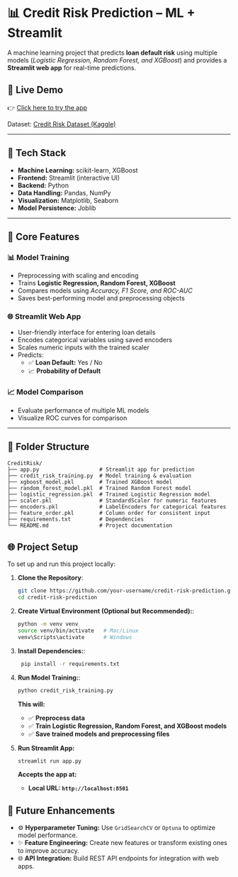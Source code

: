 # 📊 Credit Risk Prediction – ML + Streamlit  

A machine learning project that predicts **loan default risk** using multiple models (*Logistic Regression, Random Forest, and XGBoost*) and provides a **Streamlit web app** for real-time predictions.  

## 🚀 Live Demo
👉 [Click here to try the app](https://credit-risk-prediction-application.streamlit.app/)

Dataset: [Credit Risk Dataset (Kaggle)](https://www.kaggle.com/datasets/laotse/credit-risk-dataset)  

---

## 🚀 Tech Stack  
- **Machine Learning:** scikit-learn, XGBoost  
- **Frontend:** Streamlit (interactive UI)  
- **Backend:** Python  
- **Data Handling:** Pandas, NumPy  
- **Visualization:** Matplotlib, Seaborn  
- **Model Persistence:** Joblib  

---

## 🔑 Core Features  

### 📊 Model Training  
- Preprocessing with scaling and encoding  
- Trains **Logistic Regression, Random Forest, XGBoost**  
- Compares models using *Accuracy, F1 Score, and ROC-AUC*  
- Saves best-performing model and preprocessing objects  

### 🌐 Streamlit Web App  
- User-friendly interface for entering loan details  
- Encodes categorical variables using saved encoders  
- Scales numeric inputs with the trained scaler  
- Predicts:  
  - ✅ **Loan Default:** Yes / No  
  - 📈 **Probability of Default**  

### 📈 Model Comparison  
- Evaluate performance of multiple ML models  
- Visualize ROC curves for comparison  

---

## 📂 Folder Structure  

```plaintext
CreditRisk/
├── app.py                   # Streamlit app for prediction
├── credit_risk_training.py  # Model training & evaluation
├── xgboost_model.pkl        # Trained XGBoost model
├── random_forest_model.pkl  # Trained Random Forest model
├── logistic_regression.pkl  # Trained Logistic Regression model
├── scaler.pkl               # StandardScaler for numeric features
├── encoders.pkl             # LabelEncoders for categorical features
├── feature_order.pkl        # Column order for consistent input
├── requirements.txt         # Dependencies
└── README.md                # Project documentation

```

## 🌐 Project Setup

To set up and run this project locally:

1. **Clone the Repository**:
   ```bash
   git clone https://github.com/your-username/credit-risk-prediction.git
   cd credit-risk-prediction
   ```

2. **Create Virtual Environment (Optional but Recommended):**:
   ```bash
   python -m venv venv
   source venv/bin/activate   # Mac/Linux
   venv\Scripts\activate      # Windows
   ```

3. **Install Dependencies:**:
    ```bash
     pip install -r requirements.txt
     ```

4. **Run Model Training:**:
   ```bash
   python credit_risk_training.py
   ```
   **This will:** 
     - ✅ **Preprocess data** 
     - ✅ **Train Logistic Regression, Random Forest, and XGBoost models**
     - ✅ **Save trained models and preprocessing files**


5. **Run Streamlit App:**
   ```bash
   streamlit run app.py
   ```  
   **Accepts the app at:** 
      - **Local URL: `http://localhost:8501`**  


  ## 📌 Future Enhancements

- ⚙️ **Hyperparameter Tuning:** Use `GridSearchCV` or `Optuna` to optimize model performance.  
- ✨ **Feature Engineering:** Create new features or transform existing ones to improve accuracy.  
- 🌐 **API Integration:** Build REST API endpoints for integration with web apps.  




